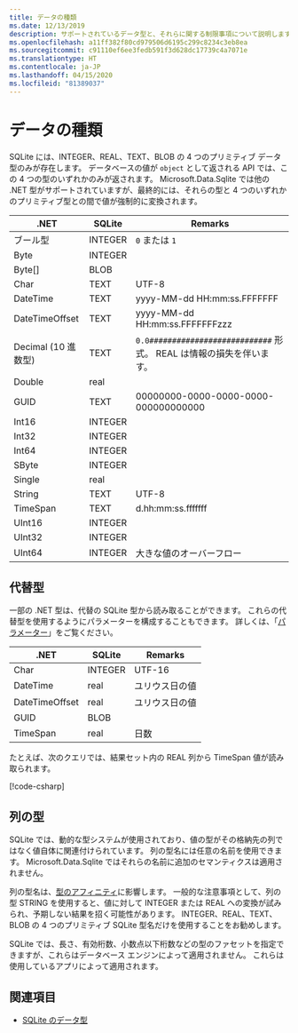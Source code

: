 ```yaml
---
title: データの種類
ms.date: 12/13/2019
description: サポートされているデータ型と、それらに関する制限事項について説明します。
ms.openlocfilehash: a11ff382f80cd979506d6195c299c8234c3eb8ea
ms.sourcegitcommit: c91110ef6ee3fedb591f3d628dc17739c4a7071e
ms.translationtype: HT
ms.contentlocale: ja-JP
ms.lasthandoff: 04/15/2020
ms.locfileid: "81389037"
---
```

# <a name="data-types"></a>データの種類

SQLite には、INTEGER、REAL、TEXT、BLOB の 4 つのプリミティブ データ型のみが存在します。 データベースの値が `object` として返される API では、この 4 つの型のいずれかのみが返されます。 Microsoft.Data.Sqlite では他の .NET 型がサポートされていますが、最終的には、それらの型と 4 つのいずれかのプリミティブ型との間で値が強制的に変換されます。

| .NET           | SQLite  | Remarks                                                       |
| -------------- | ------- | ------------------------------------------------------------- |
| ブール型        | INTEGER | `0` または `1`                                                    |
| Byte           | INTEGER |                                                               |
| Byte[]         | BLOB    |                                                               |
| Char           | TEXT    | UTF-8                                                         |
| DateTime       | TEXT    | yyyy-MM-dd HH:mm:ss.FFFFFFF                                   |
| DateTimeOffset | TEXT    | yyyy-MM-dd HH:mm:ss.FFFFFFFzzz                                |
| Decimal (10 進数型)        | TEXT    | `0.0###########################` 形式。 REAL は情報の損失を伴います。 |
| Double         | real    |                                                               |
| GUID           | TEXT    | 00000000-0000-0000-0000-000000000000                          |
| Int16          | INTEGER |                                                               |
| Int32          | INTEGER |                                                               |
| Int64          | INTEGER |                                                               |
| SByte          | INTEGER |                                                               |
| Single         | real    |                                                               |
| String         | TEXT    | UTF-8                                                         |
| TimeSpan       | TEXT    | d.hh:mm:ss.fffffff                                            |
| UInt16         | INTEGER |                                                               |
| UInt32         | INTEGER |                                                               |
| UInt64         | INTEGER | 大きな値のオーバーフロー                                         |

## <a name="alternative-types"></a>代替型

一部の .NET 型は、代替の SQLite 型から読み取ることができます。 これらの代替型を使用するようにパラメーターを構成することもできます。 詳しくは、「[パラメーター](parameters.md#alternative-types)」をご覧ください。

| .NET           | SQLite  | Remarks          |
| -------------- | ------- | ---------------- |
| Char           | INTEGER | UTF-16           |
| DateTime       | real    | ユリウス日の値 |
| DateTimeOffset | real    | ユリウス日の値 |
| GUID           | BLOB    |                  |
| TimeSpan       | real    | 日数          |

たとえば、次のクエリでは、結果セット内の REAL 列から TimeSpan 値が読み取られます。

[!code-csharp[](../../../../samples/snippets/standard/data/sqlite/DateAndTimeSample/Program.cs?name=snippet_AlternativeType)]

## <a name="column-types"></a>列の型

SQLite では、動的な型システムが使用されており、値の型がその格納先の列ではなく値自体に関連付けられています。 列の型名には任意の名前を使用できます。 Microsoft.Data.Sqlite ではそれらの名前に追加のセマンティクスは適用されません。

列の型名は、[型のアフィニティ](https://www.sqlite.org/datatype3.html#type_affinity)に影響します。 一般的な注意事項として、列の型 STRING を使用すると、値に対して INTEGER または REAL への変換が試みられ、予期しない結果を招く可能性があります。 INTEGER、REAL、TEXT、BLOB の 4 つのプリミティブ SQLite 型名だけを使用することをお勧めします。

SQLite では、長さ、有効桁数、小数点以下桁数などの型のファセットを指定できますが、これらはデータベース エンジンによって適用されません。 これらは使用しているアプリによって適用されます。

## <a name="see-also"></a>関連項目

- [SQLite のデータ型](https://www.sqlite.org/datatype3.html)
